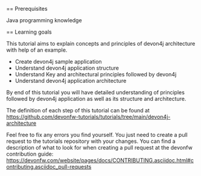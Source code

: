 == Prerequisites

Java programming knowledge

== Learning goals

This tutorial aims to explain concepts and principles of devon4j architecture with help of an example.
* Create devon4j sample application
* Understand devon4j application structure 
* Understand Key and architectural principles followed by devon4j
* Understand devon4j application architecture

By end of this tutorial you will have detailed understanding of principles followed by devon4j application as well as its structure and architecture. 




The definition of each step of this tutorial can be found at https://github.com/devonfw-tutorials/tutorials/tree/main/devon4j-architecture

Feel free to fix any errors you find yourself. You just need to create a pull request to the tutorials repository with your changes.
You can find a description of what to look for when creating a pull request at the devonfw contribution guide: https://devonfw.com/website/pages/docs/CONTRIBUTING.asciidoc.html#contributing.asciidoc_pull-requests
